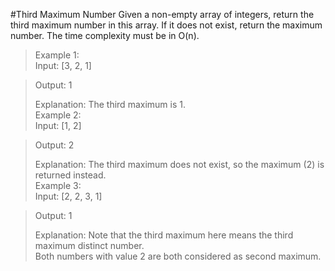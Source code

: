 #Third Maximum Number
Given a non-empty array of integers, return the third maximum number in this array. If it does not exist, return the maximum number. The time complexity must be in O(n).  

>Example 1:  
>Input: [3, 2, 1]

>Output: 1  
>
>Explanation: The third maximum is 1.  
>Example 2:  
>Input: [1, 2]  

>Output: 2  
>
>Explanation: The third maximum does not exist, so the maximum (2) is returned instead.  
>Example 3:  
>Input: [2, 2, 3, 1]  

>Output: 1  
>  
>Explanation: Note that the third maximum here means the third maximum distinct number.  
>Both numbers with value 2 are both considered as second maximum.
